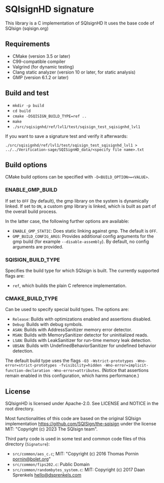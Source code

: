 # SQIsignHD signature

This library is a C implementation of SQIsignHD
It uses the base code of SQIsign (sqisign.org)

## Requirements

- CMake (version 3.5 or later)
- C99-compatible compiler
- Valgrind (for dynamic testing)
- Clang static analyzer (version 10 or later, for static analysis)
- GMP (version 6.1.2 or later)

## Build and test

- `mkdir -p build`
- `cd build`
- `cmake -DSQISIGN_BUILD_TYPE=ref ..`
- `make`
- `./src/sqisignhd/ref/lvl1/test/sqisign_test_sqisignhd_lvl1`

If you want to save a signature test and verify it afterwards:

`./src/sqisignhd/ref/lvl1/test/sqisign_test_sqisignhd_lvl1 > ../../Verification-sage/SQISignHD_data/<specify file name>.txt`

## Build options

CMake build options can be specified with `-D<BUILD_OPTION>=<VALUE>`.

### ENABLE_GMP_BUILD

If set to `OFF` (by default), the gmp library on the system is dynamically linked.
If set to `ON`, a custom gmp library is linked, which is built as part of the overall build process. 

In the latter case, the following further options are available:
- `ENABLE_GMP_STATIC`: Does static linking against gmp. The default is `OFF`.
- `GMP_BUILD_CONFIG_ARGS`: Provides additional config arguments for the gmp build (for example `--disable-assembly`). By default, no config arguments are provided.

### SQISIGN_BUILD_TYPE

Specifies the build type for which SQIsign is built. The currently supported flags are:
- `ref`, which builds the plain C reference implementation.

### CMAKE_BUILD_TYPE

Can be used to specify special build types. The options are:

- `Release`: Builds with optimizations enabled and assertions disabled.
- `Debug`: Builds with debug symbols.
- `ASAN`: Builds with AddressSanitizer memory error detector.
- `MSAN`: Builds with MemorySanitizer detector for uninitialized reads.
- `LSAN`: Builds with LeakSanitizer for run-time memory leak detection.
- `UBSAN`: Builds with UndefinedBehaviorSanitizer for undefined behavior detection.

The default build type uses the flags `-O3 -Wstrict-prototypes -Wno-error=strict-prototypes -fvisibility=hidden -Wno-error=implicit-function-declaration -Wno-error=attributes`. (Notice that assertions remain enabled in this configuration, which harms performance.)

## License

SQIsignHD is licensed under Apache-2.0. See LICENSE and NOTICE in the root directory. 

Most functionalities of this code are based on the original SQIsign implementation <https://github.com/SQISign/the-sqisign> under the license MIT: "Copyright (c) 2023 The SQIsign team".

Third party code is used in some test and common code files of this directory (`Signature`):

- `src/common/aes_c.c`; MIT: "Copyright (c) 2016 Thomas Pornin <pornin@bolet.org>"
- `src/common/fips202.c`: Public Domain
- `src/common/randombytes_system.c`: MIT: Copyright (c) 2017 Daan Sprenkels <hello@dsprenkels.com>
